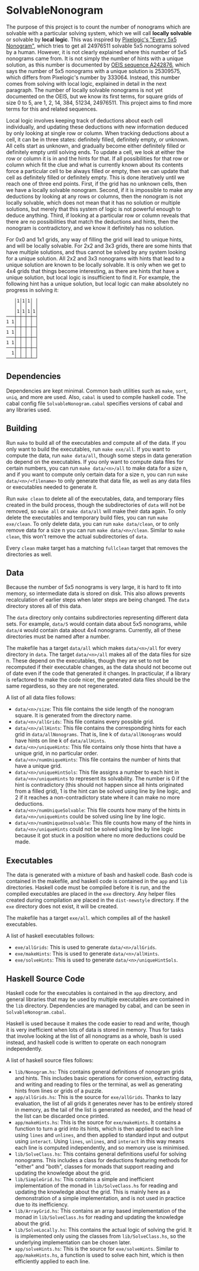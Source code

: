 # SolvableNonogram

The purpose of this project is to count the number of nonograms which are solvable with a particular solving system, which we will call **locally solvable** or solvable by **local logic**. This was inspired by [Pixelogic's "Every 5x5 Nonogram"](https://pixelogic.app/every-5x5-nonogram), which tries to get all 24976511 solvable 5x5 nonograms solved by a human. However, it is not clearly explained where this number of 5x5 nonograms came from. It is not simply the number of hints with a unique solution, as this number is documented by [OEIS sequence A242876](https://oeis.org/A242876), which says the number of 5x5 nonograms with a unique solution is 25309575, which differs from Pixelogic's number by 333064. Instead, this number comes from solving with local logic, explained in detail in the next paragraph. The number of locally solvable nonograms is not yet documented on the OEIS, but we know its first terms, for square grids of size 0 to 5, are 1, 2, 14, 384, 51234, 24976511. This project aims to find more terms for this and related sequences.

Local logic involves keeping track of deductions about each cell individually, and updating these deductions with new information deduced by only looking at single row or column. When tracking deductions about a cell, it can be in three states: definitely filled, definitely empty, or unknown. All cells start as unknown, and gradually become either definitely filled or definitely empty until solving ends. To update a cell, we look at either the row or column it is in and the hints for that. If all possibilities for that row or column which fit the clue and what is currently known about its contents force a particular cell to be always filled or empty, then we can update that cell as definitely filled or definitely empty. This is done iteratively until we reach one of three end points. First, if the grid has no unknown cells, then we have a locally solvable nonogram. Second, if it is impossible to make any deductions by looking at any rows or columns, then the nonogram is not locally solvable, which does not mean that it has no solution or multiple solutions, but merely that this system of logic is not powerful enough to deduce anything. Third, if looking at a particular row or column reveals that there are no possibilities that match the deductions and hints, then the nonogram is contradictory, and we know it definitely has no solution.

For 0x0 and 1x1 grids, any way of filling the grid will lead to unique hints, and will be locally solvable. For 2x2 and 3x3 grids, there are some hints that have multiple solutions, and thus cannot be solved by any system looking for a unique solution. All 2x2 and 3x3 nonograms with hints that lead to a unique solution are known to be locally solvable. It is only when we get to 4x4 grids that things become interesting, as there are hints that have a unique solution, but local logic is insufficient to find it. For example, the following hint has a unique solution, but local logic can make absolutely no progress in solving it:

```
   │1│1│1│ │
   │ │ │ │ │
   │1│1│1│1│
───┼─┼─┼─┼─┤
1 1│ │ │ │ │
───┼─┼─┼─┼─┤
1 1│ │ │ │ │
───┼─┼─┼─┼─┤
1 1│ │ │ │ │
───┼─┼─┼─┼─┤
  1│ │ │ │ │
───┴─┴─┴─┴─┘
```

## Dependencies

Dependencies are kept minimal. Common bash utilities such as `make`, `sort`, `uniq`, and more are used. Also, `cabal` is used to compile haskell code. The cabal config file `SolvableNonogram.cabal` specifies versions of cabal and any libraries used.

## Building

Run `make` to build all of the executables and compute all of the data. If you only want to build the executables, run `make exe/all`. If you want to compute the data, run `make data/all`, though some steps in data generation do depend on the executables. If you only want to compute data files for certain numbers, you can run `make data/<n>/all` to make data for a size n, and if you want to compute only certain data for a size n, you can run `make data/<n>/<filename>` to only generate that data file, as well as any data files or executables needed to generate it.

Run `make clean` to delete all of the executables, data, and temporary files created in the build process, though the subdirectories of `data` will not be removed, so `make all` or `make data/all` will make their data again. To only delete the executables and temporary build files, you can run `make exe/clean`. To only delete data, you can run `make data/clean`, or to only remove data for a size n you can run `make data/<n>/clean`. Similar to `make clean`, this won't remove the actual subdirectories of `data`.

Every `clean` make target has a matching `fullclean` target that removes the directories as well.

## Data

Because the number of 5x5 nonograms is very large, it is hard to fit into memory, so intermediate data is stored on disk. This also allows prevents recalculation of earlier steps when later steps are being changed. The `data` directory stores all of this data.

The `data` directory only contains subdirectories representing different data sets. For example, `data/5` would contain data about 5x5 nonograms, while `data/4` would contain data about 4x4 nonograms. Currently, all of these directories must be named after a number.

The makefile has a target `data/all` which makes `data/<n>/all` for every directory in `data`. The target `data/<n>/all` makes all of the data files for size n. These depend on the executables, though they are set to not be recomputed if their executable changes, as the data should not become out of date even if the code that generated it changes. In practicular, if a library is refactored to make the code nicer, the generated data files should be the same regardless, so they are not regenerated.

A list of all data files follows:
* `data/<n>/size`: This file contains the side length of the nonogram square. It is generated from the directory name.
* `data/<n>/allGrids`: This file contains every possible grid.
* `data/<n>/allHints`: This file contains the corresponding hints for each grid in `data/allNonograms`. That is, line k of `data/allNonograms` would have hints on line k of `data/allHints`.
* `data/<n>/uniqueHints`: This file contains only those hints that have a unique grid, in no particular order.
* `data/<n>/numUniqueHints`: This file contains the number of hints that have a unique grid.
* `data/<n>/uniqueHintSols`: This file assigns a number to each hint in `data/<n>/uniqueHints` to represent its solvability. The number is 0 if the hint is contradictory (this should not happen since all hints originated from a filled grid), 1 is the hint can be solved using line by line logic, and 2 if it reaches a non-contradictory state where it can make no more deductions.
* `data/<n>/numUniqueSolvable`: This file counts how many of the hints in `data/<n>/uniqueHints` could be solved using line by line logic.
* `data/<n>/numUniqueUnsolvable`: This file counts how many of the hints in `data/<n>/uniqueHints` could not be solved using line by line logic because it got stuck in a position where no more deductions could be made.

## Executables

The data is generated with a mixture of bash and haskell code. Bash code is contained in the makefile, and haskell code is contained in the `app` and `lib` directories. Haskell code must be compiled before it is run, and the compiled executables are placed in the `exe` directory. Any helper files created during compilation are placed in the `dist-newstyle` directory. If the `exe` directory does not exist, it will be created.

The makefile has a target `exe/all`. which compiles all of the haskell executables.

A list of haskell executables follows:
* `exe/allGrids`: This is used to generate `data/<n>/allGrids`.
* `exe/makeHints`: This is used to generate `data/<n>/allHints`.
* `exe/solveHints`: This is used to generate `data/<n>/uniqueHintSols`.

## Haskell Source Code

Haskell code for the executables is contained in the `app` directory, and general libraries that may be used by multiple executables are contained in the `lib` directory. Dependencies are managed by cabal, and can be seen in `SolvableNonogram.cabal`.

Haskell is used because it makes the code easier to read and write, though it is very inefficient when lots of data is stored in memory. Thus for tasks that involve looking at the list of all nonograms as a whole, bash is used instead, and haskell code is written to operate on each nonogram independently.

A list of haskell source files follows:
* `lib/Nonogram.hs`: This contains general definitions of nonogram grids and hints. This includes basic operations for conversion, extracting data, and writing and reading to files or the terminal, as well as generating hints from lines or grids of a puzzle.
* `app/allGrids.hs`: This is the source for `exe/allGrids`. Thanks to lazy evaluation, the list of all grids it generates never has to be entirely stored in memory, as the tail of the list is generated as needed, and the head of the list can be discarded once printed.
* `app/makeHints.hs`: This is the source for `exe/makeHints`. It contains a function to turn a grid into its hints, which is then applied to each line using `lines` and `unlines`, and then applied to standard input and output using `interact`. Using `lines`, `unlines`, and `interact` in this way means each line is computed independently, and so memory use is minimised.
* `lib/SolveClass.hs`: This contains general definitions useful for solving nonograms. This includes a class for deductions featuring methods for "either" and "both", classes for monads that support reading and updating the knowledge about the grid.
* `lib/SimpleGrid.hs`: This contains a simple and inefficient implementation of the monad in `lib/SolveClass.hs` for reading and updating the knowledge about the grid. This is mainly here as a demonstration of a simple implementation, and is not used in practice due to its inefficiency.
* `lib/ArrayGrid.hs`: This contains an array based implementation of the monad in `lib/SolveClass.hs` for reading and updating the knowledge about the grid.
* `lib/SolveLocally.hs`: This contains the actual logic of solving the grid. It is implemented only using the classes from `lib/SolveClass.hs`, so the underlying implementation can be chosen later.
* `app/solveHints.hs`: This is the source for `exe/solveHints`. Similar to `app/makeHints.hs`, a function is used to solve each hint, which is then efficiently applied to each line.